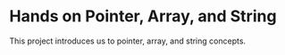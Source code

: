 # Hands on Pointer, Array, and String

This project introduces us to pointer, array, and string concepts.
